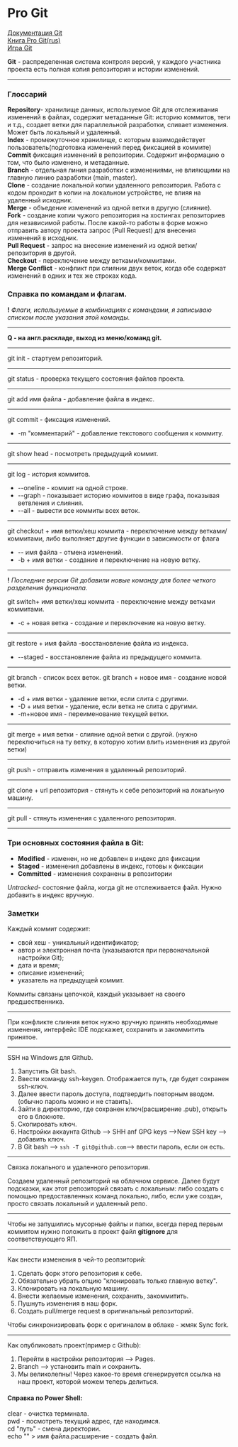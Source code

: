 # Pro Git

[Документация Git](https://git-scm.com/doc)\
[Книга Pro Git(rus)](https://git-scm.com/book/ru/v2/%D0%92%D0%B2%D0%B5%D0%B4%D0%B5%D0%BD%D0%B8%D0%B5-%D0%9E-%D1%81%D0%B8%D1%81%D1%82%D0%B5%D0%BC%D0%B5-%D0%BA%D0%BE%D0%BD%D1%82%D1%80%D0%BE%D0%BB%D1%8F-%D0%B2%D0%B5%D1%80%D1%81%D0%B8%D0%B9)\
[Игра Git](https://learngitbranching.js.org/?locale=ru_RU)

**Git** - распределенная система контроля версий, у каждого участника проекта есть полная копия репозитория и истории изменений.

---

### Глоссарий

**Repository**- хранилище данных, используемое Git для отслеживания изменений в файлах, содержит метаданные Git: историю коммитов, теги и т.д., создает ветки для параллельной разработки, сливает изменения. Может быть локальный и удаленный.\
**Index** - промежуточное хранилище, с которым взаимодействует пользователь(подготовка изменений перед фиксацией в коммите)\
**Commit** фиксация изменений в репозитории. Содержит информацию о том, что было изменено, и метаданные.\
**Branch** - отдельная линия разработки с изменениями, не влияющими на главную линию разработки (main, master).\
**Clone** - создание локальной копии удаленного репозитория. Работа с кодом проходит в копии на локальном устройстве, не влияя на удаленный исходник.\
**Merge** - объедение изменений из одной ветки в другую (слияние).\
**Fork** - создание копии чужого репозитория на хостингах репозиториев для независимой работы. После какой-то работы в форке можно отправить автору проекта запрос (Pull Request) для внесения изменений в исходник.\
**Pull Request** - запрос на внесение изменений из одной ветки/репозитория в другой.\
**Checkout** - переключение между ветками/коммитами.\
**Merge Conflict** - конфликт при слиянии двух веток, когда обе содержат изменений в одних и тех же строках кода.


### Справка по командам и флагам.


**!** *Флаги, используемые в комбинациях с командами, я записываю списком после указания этой команды.*

---

**Q - на англ.раскладе, выход из меню/команд git.**

---

git init - стартуем репозиторий.

---

git status - проверка текущего состояния файлов проекта.

---

git add имя файла - добавление файла в индекс.

---

git commit - фиксация изменений.
- -m "комментарий"  - добавление текстового сообщения к коммиту.

---

git show head - посмотреть предыдущий коммит.

---

git log - история коммитов.
- --oneline - коммит на одной строке.
- --graph - показывает историю коммитов в виде графа, показывая ветвления и  слияния.
- --all - вывести все коммиты всех веток.

---

git сheckout + имя ветки/хеш коммита  - переключение между ветками/коммитами, либо выполняет другие функции в зависимости от флага
- -- имя файла - отмена изменений.
- -b + имя ветки - создание и переключение на новую ветку.

---

**!** *Последние версии Git добавили новые команду для более
четкого разделения функционала.*

git switch+ имя ветки/хеш коммита - переключение между ветками
коммитами.
- -c + новая ветка - создание и переключение на новую ветку.

---

git restore + имя файла -восстановление файла из индекса.
- --staged - восстановление файла из предыдущего коммита.

---

git branch - список всех веток.
git branch + новое имя - создание новой ветки.
- -d + имя ветки - удаление ветки, если слита с другими.
- -D + имя ветки - удаление, если ветка не слита с другими.
- -m+новое имя - переименование текущей ветки.

---

git merge + имя ветки - слияние одной ветки с другой. (нужно переключиться на ту ветку, в которую хотим влить изменения из другой ветки)

---

git push - отправить изменения в удаленный репозиторий.

---

git clone + url репозитория - стянуть к себе репозиторий на локальную машину.

---
git pull - стянуть изменения с удаленного репозитория.

---

### Три основных состояния файла в Git:

- **Modified** - изменен, но не добавлен в индекс для фиксации
- **Staged** - изменения добавлены в индекс, готовы к фиксации
- **Committed** - изменения сохранены в репозитории
 
*Untracked*- состояние файла, когда git не отслеживается файл. Нужно добавить в индекс вручную. 

### Заметки
 
Каждый коммит содержит:
- свой хеш - уникальный идентификатор;
- автор и электронная почта (указываются при первоначальной настройки Git);
- дата и время;
- описание изменений;
- указатель на предыдущей коммит.

Коммиты связаны цепочкой, каждый указывает на своего предшественника. 

---

При конфликте слияния веток нужно вручную принять необходимые изменения, интерфейс IDE подскажет, сохранить и закоммитить принятое. 

---

SSH на Windows для Github.
1. Запустить Git bash.
2. Ввести команду ssh-keygen. Отображается путь, где будет сохранен ssh-ключ.
3. Далее ввести пароль доступа, подтвердить повторным вводом.(обычно пароль можно и не ставить).
4. Зайти в директорию, где сохранен ключ(расширение .pub), открыть его в блокноте.
5. Скопировать ключ.
6. Настройки аккаунта Github --> SHH anf GPG keys -->New SSH key --> добавить ключ.
7. В Git bash --> `ssh -T git@github.com`--> ввести пароль, если он есть. 

---
Связка локального и удаленного репозитория.

Создаем удаленный репозиторий на облачном сервисе. Далее будут подсказки, как этот репозиторий связать с локальным: либо создать с помощью предоставленных команд локально, либо,  если уже создан, просто связать локальный и удаленный репо. 

---

Чтобы не запушились мусорные файлы и папки, всегда перед первым коммитом нужно положить в проект файл **gitignore** для соответствующего ЯП.

---

Как внести изменения в чей-то реопзиторий:
1. Сделать форк этого репозитория к себе. 
2. Обязательно убрать опцию "клонировать только главную ветку".
3. Клонировать на локальную машину.
4. Внести желаемые изменения, сохранить, закоммитить.
5. Пушнуть изменения в наш форк.
6. Создать pull/merge request в оригинальный репозиторий.

Чтобы синхронизировать форк с оригиналом в облаке - жмяк Sync fork.

---

Как опубликовать проект(пример с Github):
1. Перейти в настройки репозитория --> Pages.
2. Branch --> установить main и сохранить.
3. Мы великолепны! Через какое-то время сгенерируется ссылка на наш проект, которой можем теперь делиться.

#### Справка по Power Shell:
clear - очистка терминала.\
pwd - посмотреть текущий адрес, где находимся.\
cd "путь" - смена директории.\
echo "" > имя файла.расширение - создать файл.

